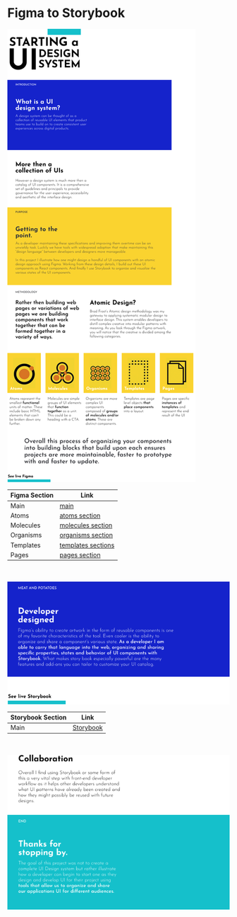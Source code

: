 # Figma to Storybook


<img src="README_assets/intro-1.png" alt="Graphic explaining the purpose of this project part I" />

| Figma Section | Link |
| ------ | ------ |
| Main | [main](https://www.figma.com/file/5R8kZDBSWYGCuwQjLox0oV/mockup-to-UI?type=design&node-id=0%3A1&mode=design&t=yAD7ujmGj3INbiV9-1) | 
| Atoms | [atoms section](https://www.figma.com/file/5R8kZDBSWYGCuwQjLox0oV/mockup-to-UI?type=design&node-id=0%3A1&mode=design&t=yAD7ujmGj3INbiV9-1) | 
| Molecules | [molecules section](https://www.figma.com/file/5R8kZDBSWYGCuwQjLox0oV/mockup-to-UI?type=design&node-id=0%3A1&mode=design&t=yAD7ujmGj3INbiV9-1) | 
| Organisms | [organisms section](https://www.figma.com/file/5R8kZDBSWYGCuwQjLox0oV/mockup-to-UI?type=design&node-id=0%3A1&mode=design&t=yAD7ujmGj3INbiV9-1) | 
| Templates | [templates sections](https://www.figma.com/file/5R8kZDBSWYGCuwQjLox0oV/mockup-to-UI?type=design&node-id=0%3A1&mode=design&t=yAD7ujmGj3INbiV9-1) | 
| Pages | [pages section](https://www.figma.com/file/5R8kZDBSWYGCuwQjLox0oV/mockup-to-UI?type=design&node-id=0%3A1&mode=design&t=yAD7ujmGj3INbiV9-1) | 

<br/>
<br/>

<img src="README_assets/intro-2.png" alt="Graphic explaining the purpose of this project part II" />

| Storybook Section | Link |
| ------ | ------ |
| Main | [Storybook](https://bournecreative.github.io/figma-to-storybook/?path=/docs/components-button--docs)| 

<br/>
<br/>

<img src="README_assets/intro-3.png" alt="Graphic explaining the purpose of this project part III" />
